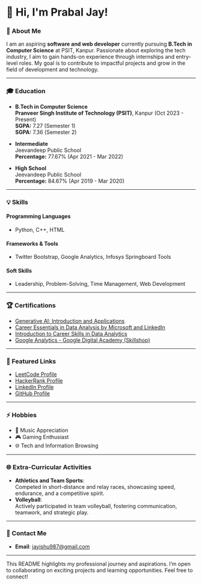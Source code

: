 # 👋 Hi, I'm Prabal Jay!

### 🚀 About Me
I am an aspiring **software and web developer** currently pursuing **B.Tech in Computer Science** at PSIT, Kanpur. 
Passionate about exploring the tech industry, I aim to gain hands-on experience through internships and entry-level roles. 
My goal is to contribute to impactful projects and grow in the field of development and technology.

---

### 🎓 Education
- **B.Tech in Computer Science**  
  **Pranveer Singh Institute of Technology (PSIT)**, Kanpur (Oct 2023 - Present)  
  **SGPA:** 7.27 (Semester 1)  
  **SGPA:** 7.36 (Semester 2)

- **Intermediate**  
  Jeevandeep Public School  
  **Percentage:** 77.67% (Apr 2021 - Mar 2022)

- **High School**  
  Jeevandeep Public School  
  **Percentage:** 84.67% (Apr 2019 - Mar 2020)

---

### 💡 Skills
#### **Programming Languages**  
- Python, C++, HTML

#### **Frameworks & Tools**  
- Twitter Bootstrap, Google Analytics, Infosys Springboard Tools

#### **Soft Skills**  
- Leadership, Problem-Solving, Time Management, Web Development

---

### 🏆 Certifications
- [Generative AI: Introduction and Applications](https://www.coursera.org/account/accomplishments/verify/LKZW28S3OLPH)
- [Career Essentials in Data Analysis by Microsoft and LinkedIn](https://www.linkedin.com/learning/certificates/7031b357b8270a5b25f9bcadb8b8a46e2263eb430c59b9b667f3d3a8e1ac4e13)
- [Introduction to Career Skills in Data Analytics](https://www.linkedin.com/learning/certificates/541b998afd9a873f3b4f8673dded01eed33ebfe32044d916af8a9f451277c113)
- [Google Analytics - Google Digital Academy (Skillshop)](https://skillshop.credential.net/7766053b-1a0e-4a0b-8e99-0bdf6d4f3890)

---

### 🌟 Featured Links
- [LeetCode Profile](http://leetcode.com/u/PrabalJay/)
- [HackerRank Profile](http://hackerrank.com/profile/CS_2313758)
- [LinkedIn Profile](http://linkedin.com/in/prabal-jay-758086294)
- [GitHub Profile](http://github.com/PrabalJay)

---

### ⚡ Hobbies
- 🎵 Music Appreciation
- 🎮 Gaming Enthusiast
- 🌐 Tech and Information Browsing

---

### 🌐 Extra-Curricular Activities
- **Athletics and Team Sports**:  
  Competed in short-distance and relay races, showcasing speed, endurance, and a competitive spirit.
- **Volleyball**:  
  Actively participated in team volleyball, fostering communication, teamwork, and strategic play.

---

### 📌 Contact Me
- **Email**: [jayishu987@gmail.com](mailto:jayishu987@gmail.com)

---

This README highlights my professional journey and aspirations. I’m open to collaborating on exciting projects and learning opportunities. Feel free to connect!
